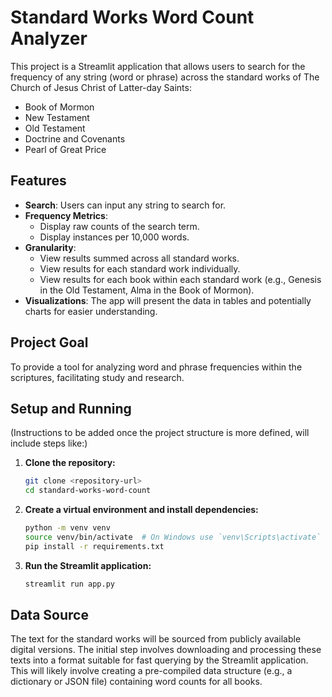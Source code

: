 # Standard Works Word Count Analyzer

This project is a Streamlit application that allows users to search for the frequency of any string (word or phrase) across the standard works of The Church of Jesus Christ of Latter-day Saints:

*   Book of Mormon
*   New Testament
*   Old Testament
*   Doctrine and Covenants
*   Pearl of Great Price

## Features

*   **Search**: Users can input any string to search for.
*   **Frequency Metrics**:
    *   Display raw counts of the search term.
    *   Display instances per 10,000 words.
*   **Granularity**:
    *   View results summed across all standard works.
    *   View results for each standard work individually.
    *   View results for each book within each standard work (e.g., Genesis in the Old Testament, Alma in the Book of Mormon).
*   **Visualizations**: The app will present the data in tables and potentially charts for easier understanding.

## Project Goal

To provide a tool for analyzing word and phrase frequencies within the scriptures, facilitating study and research.

## Setup and Running

(Instructions to be added once the project structure is more defined, will include steps like:)

1.  **Clone the repository:**
    ```bash
    git clone <repository-url>
    cd standard-works-word-count
    ```
2.  **Create a virtual environment and install dependencies:**
    ```bash
    python -m venv venv
    source venv/bin/activate  # On Windows use `venv\Scripts\activate`
    pip install -r requirements.txt
    ```
3.  **Run the Streamlit application:**
    ```bash
    streamlit run app.py
    ```

## Data Source

The text for the standard works will be sourced from publicly available digital versions. The initial step involves downloading and processing these texts into a format suitable for fast querying by the Streamlit application. This will likely involve creating a pre-compiled data structure (e.g., a dictionary or JSON file) containing word counts for all books. 